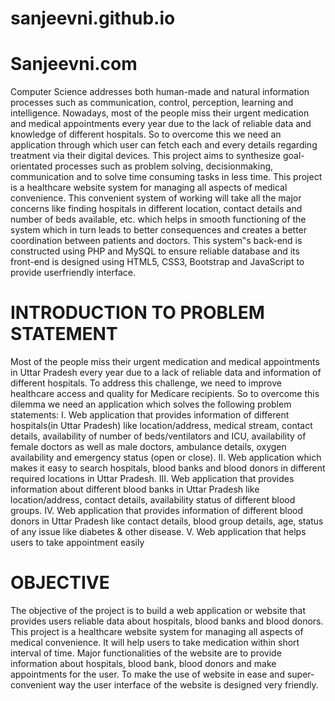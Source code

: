 # sanjeevni.github.io
# Sanjeevni.com

Computer Science addresses both human-made and natural information processes such as
communication, control, perception, learning and intelligence. Nowadays, most of the people
miss their urgent medication and medical appointments every year due to the lack of reliable
data and knowledge of different hospitals. So to overcome this we need an application
through which user can fetch each and every details regarding treatment via their digital
devices.
This project aims to synthesize goal-orientated processes such as problem solving, decisionmaking,
communication and to solve time consuming tasks in less time. This project is a
healthcare website system for managing all aspects of medical convenience. This convenient
system of working will take all the major concerns like finding hospitals in different location,
contact details and number of beds available, etc. which helps in smooth functioning of the
system which in turn leads to better consequences and creates a better coordination between
patients and doctors.
This system‟s back-end is constructed using PHP and MySQL to ensure reliable database and
its front-end is designed using HTML5, CSS3, Bootstrap and JavaScript to provide userfriendly interface.

# INTRODUCTION TO PROBLEM STATEMENT

Most of the people miss their urgent medication and medical appointments in Uttar Pradesh
every year due to a lack of reliable data and information of different hospitals. To address this
challenge, we need to improve healthcare access and quality for Medicare recipients. So to
overcome this dilemma we need an application which solves the following problem
statements:
I. Web application that provides information of different hospitals(in Uttar Pradesh) like
location/address, medical stream, contact details, availability of number of beds/ventilators
and ICU, availability of female doctors as well as male doctors, ambulance details, oxygen
availability and emergency status (open or close).
II. Web application which makes it easy to search hospitals, blood banks and blood donors in
different required locations in Uttar Pradesh.
III. Web application that provides information about different blood banks in Uttar Pradesh
like location/address, contact details, availability status of different blood groups.
IV. Web application that provides information of different blood donors in Uttar Pradesh like
contact details, blood group details, age, status of any issue like diabetes & other disease.
V. Web application that helps users to take appointment easily

# OBJECTIVE

The objective of the project is to build a web application or website that provides users
reliable data about hospitals, blood banks and blood donors. This project is a healthcare
website system for managing all aspects of medical convenience. It will help users to take
medication within short interval of time. Major functionalities of the website are to provide
information about hospitals, blood bank, blood donors and make appointments for the user.
To make the use of website in ease and super-convenient way the user interface of the
website is designed very friendly.
